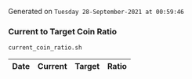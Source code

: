 Generated on `Tuesday 28-September-2021 at 00:59:46`

### Current to Target Coin Ratio
`current_coin_ratio.sh`

Date|Current|Target|Ratio
---|---|---|---
